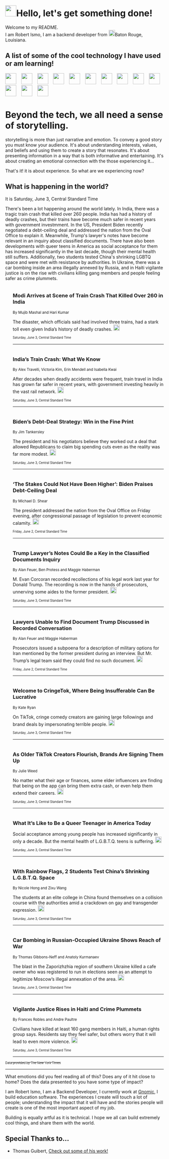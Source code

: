<h1><img src="https://emojis.slackmojis.com/emojis/images/1643514375/3493/hot-coffee.gif?1643514375" width="35"/>Hello, let's get something done!</h1>

<p>Welcome to my README.<br/>
I am Robert Ismo, I am a backend developer from <img src="https://emojis.slackmojis.com/emojis/images/1638395689/50435/moulin_rouge.png?1638395689" width="20"/>Baton Rouge, Louisiana.</p>
<h2>A list of some of the cool technology I have used or am learning!</h2>
<p>
<img src="https://emojis.slackmojis.com/emojis/images/1643516091/21142/meow_bongotap.gif?1643516091" width="35" alt="">
<img src="https://img.shields.io/badge/Favorite%20Frontend%20Framework-SvelteKit-f83903" alt="">
<img src="https://img.shields.io/badge/Second%20Favorite-Vue-40b581" alt="">
<img src="https://img.shields.io/badge/Most%20Used%20Runtime-Nodejs-78b061" alt="">
<img src="https://emojis.slackmojis.com/emojis/images/1643517416/34482/fire.gif?1643517416" width="35" alt="">
<img src="https://img.shields.io/badge/Javascript%20But%20Better-Typescript-0078ca" alt="">
<img src="https://img.shields.io/badge/Favorite%20Language-Elixir-3e244d" alt="">
<img src="https://img.shields.io/badge/Containerize%20Everything-Docker-6ac9ef" alt="">
<img src="https://emojis.slackmojis.com/emojis/images/1643514596/5999/meow_party.gif?1643514596" width="35" alt="">
<img src="https://img.shields.io/badge/API%20Love%20Language-Graphql-de32a5" alt="">
<img src="https://img.shields.io/badge/Our%20Favorite%20Version%20Controller-Git-e94f33" alt="">
<img src="https://img.shields.io/badge/Favorite%20Database-Redis-d42d1d" alt="">
<img src="https://emojis.slackmojis.com/emojis/images/1643514559/5584/deployparrot.gif?1643514559" width="35" alt="">
<img src="https://img.shields.io/badge/Container%20Interstate-RabbitMQ-f66200" alt="">
<img src="https://img.shields.io/badge/Gotta%20Learn-Kubernetes-316adf" alt="">
<img src="https://img.shields.io/badge/Really%20Mature%20Now-WASM-654fef" alt="">
<img src="https://emojis.slackmojis.com/emojis/images/1666642497/61942/dance_vibe.gif?1666642497" width="35" alt="">
<img src="https://img.shields.io/badge/For%20My%20M1-ARM64-657d96" alt="">
<img src="https://img.shields.io/badge/Loving%20This%20So%20Much-TailwindCSS-17bcb5" alt="">
<img src="https://img.shields.io/badge/Cool%20Build%20Tool-Vite-f9cb24" alt="">
<img src="https://emojis.slackmojis.com/emojis/images/1669231376/62819/working-on-it.gif?1669231376" width="35" alt="">
<img src="https://img.shields.io/badge/Fun%20and%20Easy%20Database-MongoDB-5f8c49" alt="">
<img src="https://img.shields.io/badge/JS%20Life%20Support-NPM-c73737" alt="">
<img src="https://img.shields.io/badge/I%20Liked%20It-DynamoDB-0073b9" alt="">
<img src="https://emojis.slackmojis.com/emojis/images/1643514045/46/question.gif?1643514045" width="35" alt="">
<img src="https://img.shields.io/badge/cool-React-60d6f9" alt="">
<img src="https://img.shields.io/badge/Future%20Big%20Project-Lambda-f37e00" alt="">
<img src="https://img.shields.io/badge/NPM%20But%20Better-PNPM-f1aa07" alt="">
<img src="https://emojis.slackmojis.com/emojis/images/1643514943/9662/fbwow.gif?1643514943" width="35" alt="">
<img src="https://img.shields.io/badge/First%20Language-C-662079" alt="">
<img src="https://img.shields.io/badge/Where%20I%20Deploy%20Frontend-Vercel-000000" alt="">
<img src="https://img.shields.io/badge/Who%20Does%20not%20Want%20an%20App-Swift-f9492a" alt="">
<img src="https://emojis.slackmojis.com/emojis/images/1643514058/151/javascript.png?1643514058" width="35" alt="">
<img src="https://img.shields.io/badge/cool-Python-fbd542" alt="">
<img src="https://img.shields.io/badge/Favorite%20Something-Stripe-656cdc" alt="">
<img src="https://img.shields.io/badge/Of%20Course-HTML5-ed6327" alt="">
<img src="https://emojis.slackmojis.com/emojis/images/1660415405/60731/bomb.gif?1660415405" width="35" alt="">
<img src="https://img.shields.io/badge/hate-CSS-2964ec" alt="">
<img src="https://img.shields.io/badge/Learning-CircleCI-141215" alt="">
<img src="https://img.shields.io/badge/Learning-Rust-fbbb3b" alt="">
<img src="https://emojis.slackmojis.com/emojis/images/1660415397/60712/writing-hand.gif?1660415397" width="35" alt="">
<img src="https://img.shields.io/badge/Dev%20Browser%20of%20Choice-Firefox-cc4e26" alt="">
<img src="https://img.shields.io/badge/Recoverying%20From%20Windows-UNIX-1781e3" alt="">
<img src="https://img.shields.io/badge/LOVE-LogSeq-90c1c2" alt="">
<img src="https://emojis.slackmojis.com/emojis/images/1643514066/223/kirby.gif?1643514066" width="35" alt="">
<img src="https://img.shields.io/badge/Daily%20Driver-MacOS-e6e6e8" alt="">
<img src="https://img.shields.io/badge/Git%20Server-Github-000000" alt="">
<img src="https://img.shields.io/badge/enjoyable-EC2-f17428" alt="">
<img src="https://emojis.slackmojis.com/emojis/images/1643514239/2069/excited.gif?1643514239" width="35" alt="">
</p>
<h1>Beyond the tech, we all need a sense of storytelling.</h1>
<p>storytelling is more than just narrative and emotion. To convey a good story you must know your audience. It's about understanding interests, values, and beliefs and using them to create a story that resonates. It's about presenting information in a way that is both informative and entertaining. It's about creating an emotional connection with the those experiencing it...</p>
<p>That's it! it is about experience. So what are we experiencing now?</p>
<h2>What is happening in the world?</h2>
<p>It is Saturday, June 3, Central Standard Time</p>
<p>
There&#39;s been a lot happening around the world lately. In India, there was a tragic train crash that killed over 260 people. India has had a history of deadly crashes, but their trains have become much safer in recent years with government investmment. In the US, President Biden recently negotiated a debt-ceiling deal and addressed the nation from the Oval Office to explain it. Meanwhile, Trump&#39;s lawyer&#39;s notes have become relevant in an inquiry about classified documents. There have also been developments with queer teens in America as social acceptance for them has increased significantly in the last decade, though their mental health still suffers. Additionally, two students tested China&#39;s shrinking LGBTQ space and were met with resistance by authorities. In Ukraine, there was a car bombing inside an area illegally annexed by Russia, and in Haiti vigilante justice is on the rise with civilians killing gang members and people feeling safer as crime plummets.</p>
<ol>
<img src="https://img.shields.io/badge/-world-blue" alt="">
<h3>Modi Arrives at Scene of Train Crash That Killed Over 260 in India</h3>
<sub>By Mujib Mashal and Hari Kumar</sub>
<p>The disaster, which officials said had involved three trains, had a stark toll even given India’s history of deadly crashes.  <a href="https://nyti.ms/43xI7go"><img src="https://developer.nytimes.com/files/poweredby_nytimes_30b.png?v=1583354208352" height="20"></a></p>
<sub><sub>Saturday, June 3, Central Standard Time</sub></sub>
<hr/>
<img src="https://img.shields.io/badge/-world-blue" alt="">
<h3>India’s Train Crash: What We Know</h3>
<sub>By Alex Travelli, Victoria Kim, Erin Mendell and Isabella Kwai</sub>
<p>After decades when deadly accidents were frequent, train travel in India has grown far safer in recent years, with government investing heavily in the vast rail network.  <a href="https://nyti.ms/3qt0UuI"><img src="https://developer.nytimes.com/files/poweredby_nytimes_30b.png?v=1583354208352" height="20"></a></p>
<sub><sub>Saturday, June 3, Central Standard Time</sub></sub>
<hr/>
<img src="https://img.shields.io/badge/-business-blue" alt="">
<h3>Biden’s Debt-Deal Strategy: Win in the Fine Print</h3>
<sub>By Jim Tankersley</sub>
<p>The president and his negotiators believe they worked out a deal that allowed Republicans to claim big spending cuts even as the reality was far more modest.  <a href="https://nyti.ms/3C6o64N"><img src="https://developer.nytimes.com/files/poweredby_nytimes_30b.png?v=1583354208352" height="20"></a></p>
<sub><sub>Saturday, June 3, Central Standard Time</sub></sub>
<hr/>
<img src="https://img.shields.io/badge/-us-blue" alt="">
<h3>‘The Stakes Could Not Have Been Higher’: Biden Praises Debt-Ceiling Deal</h3>
<sub>By Michael D. Shear</sub>
<p>The president addressed the nation from the Oval Office on Friday evening, after congressional passage of legislation to prevent economic calamity.  <a href="https://nyti.ms/3C6Ta4r"><img src="https://developer.nytimes.com/files/poweredby_nytimes_30b.png?v=1583354208352" height="20"></a></p>
<sub><sub>Friday, June 2, Central Standard Time</sub></sub>
<hr/>
<img src="https://img.shields.io/badge/-us-blue" alt="">
<h3>Trump Lawyer’s Notes Could Be a Key in the Classified Documents Inquiry</h3>
<sub>By Alan Feuer, Ben Protess and Maggie Haberman</sub>
<p>M. Evan Corcoran recorded recollections of his legal work last year for Donald Trump. The recording is now in the hands of prosecutors, unnerving some aides to the former president.  <a href="https://nyti.ms/3MGogEM"><img src="https://developer.nytimes.com/files/poweredby_nytimes_30b.png?v=1583354208352" height="20"></a></p>
<sub><sub>Saturday, June 3, Central Standard Time</sub></sub>
<hr/>
<img src="https://img.shields.io/badge/-us-blue" alt="">
<h3>Lawyers Unable to Find Document Trump Discussed in Recorded Conversation</h3>
<sub>By Alan Feuer and Maggie Haberman</sub>
<p>Prosecutors issued a subpoena for a description of military options for Iran mentioned by the former president during an interview. But Mr. Trump’s legal team said they could find no such document.  <a href="https://nyti.ms/3oS5xhv"><img src="https://developer.nytimes.com/files/poweredby_nytimes_30b.png?v=1583354208352" height="20"></a></p>
<sub><sub>Friday, June 2, Central Standard Time</sub></sub>
<hr/>
<img src="https://img.shields.io/badge/-business-blue" alt="">
<h3>Welcome to CringeTok, Where Being Insufferable Can Be Lucrative</h3>
<sub>By Kate Ryan</sub>
<p>On TikTok, cringe comedy creators are gaining large followings and brand deals by impersonating terrible people.  <a href="https://nyti.ms/3OUxLTE"><img src="https://developer.nytimes.com/files/poweredby_nytimes_30b.png?v=1583354208352" height="20"></a></p>
<sub><sub>Saturday, June 3, Central Standard Time</sub></sub>
<hr/>
<img src="https://img.shields.io/badge/-business-blue" alt="">
<h3>As Older TikTok Creators Flourish, Brands Are Signing Them Up</h3>
<sub>By Julie Weed</sub>
<p>No matter what their age or finances, some elder influencers are finding that being on the app can bring them extra cash, or even help them extend their careers.  <a href="https://nyti.ms/3C9KKcp"><img src="https://developer.nytimes.com/files/poweredby_nytimes_30b.png?v=1583354208352" height="20"></a></p>
<sub><sub>Saturday, June 3, Central Standard Time</sub></sub>
<hr/>
<img src="https://img.shields.io/badge/-upshot-blue" alt="">
<h3>What It’s Like to Be a Queer Teenager in America Today</h3>
<sub></sub>
<p>Social acceptance among young people has increased significantly in only a decade. But the mental health of L.G.B.T.Q. teens is suffering.  <a href="https://nyti.ms/3Cbka2M"><img src="https://developer.nytimes.com/files/poweredby_nytimes_30b.png?v=1583354208352" height="20"></a></p>
<sub><sub>Saturday, June 3, Central Standard Time</sub></sub>
<hr/>
<img src="https://img.shields.io/badge/-world-blue" alt="">
<h3>With Rainbow Flags, 2 Students Test China’s Shrinking L.G.B.T.Q. Space</h3>
<sub>By Nicole Hong and Zixu Wang</sub>
<p>The students at an elite college in China found themselves on a collision course with the authorities amid a crackdown on gay and transgender expression.  <a href="https://nyti.ms/3C7VJDa"><img src="https://developer.nytimes.com/files/poweredby_nytimes_30b.png?v=1583354208352" height="20"></a></p>
<sub><sub>Saturday, June 3, Central Standard Time</sub></sub>
<hr/>
<img src="https://img.shields.io/badge/-world-blue" alt="">
<h3>Car Bombing in Russian-Occupied Ukraine Shows Reach of War</h3>
<sub>By Thomas Gibbons-Neff and Anatoly Kurmanaev</sub>
<p>The blast in the Zaporizhzhia region of southern Ukraine killed a cafe owner who was registered to run in elections seen as an attempt to legitimize Moscow’s illegal annexation of the area.  <a href="https://nyti.ms/3MRtBcv"><img src="https://developer.nytimes.com/files/poweredby_nytimes_30b.png?v=1583354208352" height="20"></a></p>
<sub><sub>Saturday, June 3, Central Standard Time</sub></sub>
<hr/>
<img src="https://img.shields.io/badge/-world-blue" alt="">
<h3>Vigilante Justice Rises in Haiti and Crime Plummets</h3>
<sub>By Frances Robles and Andre Paultre</sub>
<p>Civilians have killed at least 160 gang members in Haiti, a human rights group says. Residents say they feel safer, but others worry that it will lead to even more violence.  <a href="https://nyti.ms/3C9KLgt"><img src="https://developer.nytimes.com/files/poweredby_nytimes_30b.png?v=1583354208352" height="20"></a></p>
<sub><sub>Saturday, June 3, Central Standard Time</sub></sub>
<hr/>
</ol>
<a href="https://developer.nytimes.com"><sub><sub>Data provided by The New York Times</sub></sub></a>
<hr/>
<p>What emotions did you feel reading all of this? Does any of it hit close to home? Does the data presented to you have some type of impact?</p>
<p>I am Robert Ismo, I am a Backend Developer, I currently work at <a href="https://gnomic.education/">Gnomic</a>, I build education software. The experiences I create will touch a lot of people; understanding the impact that it will have and the stories people will create is one of the most important aspect of my job.</p>
<p>Building is equally artful as it is technical. I hope we all can build extremely cool things, and share them with the world.</p>
<h2>Special Thanks to...</h2>
<ul>
<li>Thomas Guibert, <a href="https://github.com/thmsgbrt/thmsgbrt">Check out some of his work!</a></li>
</ul>